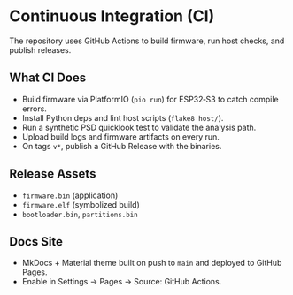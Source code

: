 # Continuous Integration (CI)

The repository uses GitHub Actions to build firmware, run host checks, and publish releases.

## What CI Does
- Build firmware via PlatformIO (`pio run`) for ESP32‑S3 to catch compile errors.
- Install Python deps and lint host scripts (`flake8 host/`).
- Run a synthetic PSD quicklook test to validate the analysis path.
- Upload build logs and firmware artifacts on every run.
- On tags `v*`, publish a GitHub Release with the binaries.

## Release Assets
- `firmware.bin` (application)
- `firmware.elf` (symbolized build)
- `bootloader.bin`, `partitions.bin`

## Docs Site
- MkDocs + Material theme built on push to `main` and deployed to GitHub Pages.
- Enable in Settings → Pages → Source: GitHub Actions.

